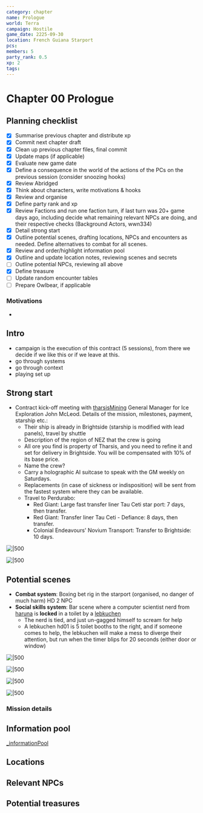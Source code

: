 ```yaml
---
category: chapter
name: Prologue
world: Terra
campaign: Hostile
game_date: 2225-09-30
location: French Guiana Starport
pcs: 
members: 5
party_rank: 0.5
xp: 2
tags: 
---
```


# Chapter 00 Prologue

## Planning checklist

- [x] Summarise previous chapter and distribute xp
- [x] Commit next chapter draft
- [x] Clean up previous chapter files, final commit
- [x] Update maps (if applicable)
- [x] Evaluate new game date
- [x] Define a consequence in the world of the actions of the PCs on the previous session (consider snoozing hooks)
- [x] Review Abridged
- [x] Think about characters, write motivations & hooks
- [x] Review and organise
- [x] Define party rank and xp
- [x] Review Factions and run one faction turn,  if last turn was 20+ game days ago, including decide what remaining relevant NPCs are doing, and their respective checks (Background Actors, wwn334)
- [x] Detail strong start
- [x] Outline potential scenes, drafting locations, NPCs and encounters as needed. Define alternatives to combat for all scenes.
- [x] Review and order/highlight information pool
- [x] Outline and update location notes, reviewing scenes and secrets
- [ ] Outline potential NPCs, reviewing all above
- [x] Define treasure
- [ ] Update random encounter tables
- [ ] Prepare Owlbear, if applicable

### Motivations

- 

## Intro

- campaign is the execution of this contract (5 sessions), from there we decide if we like this or if we leave at this.
- go through systems
- go through context
- playing set up

## Strong start

- Contract kick-off meeting with [tharsisMining](hostile/factions/tharsisMining.md) General Manager for Ice Exploration John McLeod. Details of the mission, milestones, payment, starship etc.:
	- Their ship is already in Brightside (starship is modified with lead panels), travel by shuttle
	- Description of the region of NEZ that the crew is going
	- All ore you find is property of Tharsis, and you need to refine it and set for delivery in Brightside. You will be compensated with 10% of its base price.
	- Name the crew?
	- Carry a holographic AI suitcase to speak with the GM weekly on Saturdays.
	- Replacements (in case of sickness or indisposition) will be sent from the fastest system where they can be available.
	- Travel to Perdurabo:
		- Red Giant: Large fast transfer liner Tau Ceti star port: 7 days, then transfer.
		- Red Giant: Transfer liner Tau Ceti - Defiance: 8 days, then transfer.
		- Colonial Endeavours' Novium Transport: Transfer to Brightside: 10 days.

![|500](https://i.imgur.com/ADyAQ5j.png)

![|500](https://i.imgur.com/csVt4tj.png)

## Potential scenes

- **Combat system**: Boxing bet rig in the starport (organised, no danger of much harm) HD 2 NPC
- **Social skills system**: Bar scene where a computer scientist nerd from [haruna](hostile/factions/haruna.md) is **locked** in a toilet by a [lebkuchen](hostile/factions/lebkuchen.md)
	- The nerd is tied, and just un-gagged himself to scream for help
	- A lebkuchen hd01 is 5 toilet booths to the right, and if someone comes to help, the lebkuchen will make a mess to diverge their attention, but run when the timer blips for 20 seconds (either door or window)

![|500](https://i.imgur.com/CNamW3h.png)

![|500](https://i.imgur.com/erkfQXX.jpg)

![|500](https://i.imgur.com/gqkfB7e.png)

![|500](https://i.imgur.com/qECedY1.png)

### Mission details


## Information pool

[_informationPool](hostile/_informationPool.md)


## Locations


## Relevant NPCs


## Potential treasures




